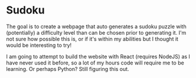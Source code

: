 # Sudoku
The goal is to create a webpage that auto generates a sudoku puzzle with (potentially) a difficulty level than can be chosen prior to generating it.
I'm not sure how possible this is, or if it's within my abilities but I thought it would be interesting to try!

I am going to attempt to build the website with React (requires NodeJS) as I have never used it before, so a lot of my hours code will require me to be learning. Or perhaps Python? Still figuring this out.